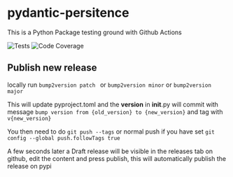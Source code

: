# pydantic-persitence
This is a Python Package testing ground with Github Actions

![Tests](https://github.com/prismaticd/pydantic-persitence/workflows/Tests/badge.svg?branch=master)
![Code Coverage](https://img.shields.io/badge/code%20coverage-100%25-success.svg)


## Publish new release

locally run `bump2version patch ` or `bump2version minor` or `bump2version major`

This will update pyproject.toml and the __version__ in __init__.py will commit with message
`bump version from {old_version} to {new_version}` and tag with `v{new_version}`

You then need to do `git push --tags` or normal push if you have set `git config --global push.followTags true`

A few seconds later a Draft release will be visible in the releases tab on github, edit the content and press publish,
this will automatically publish the release on pypi
